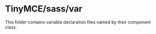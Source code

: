 # TinyMCE/sass/var

This folder contains variable declaration files named by their component class.
